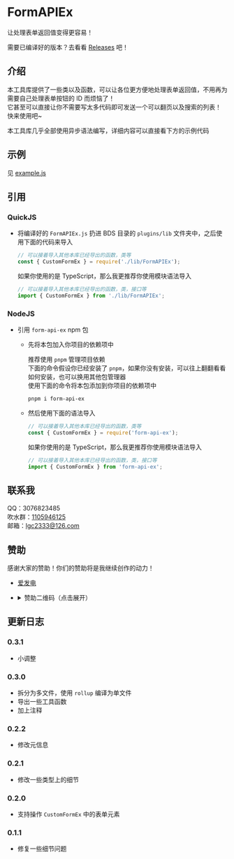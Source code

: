 <!-- markdownlint-disable MD033 -->

# FormAPIEx

让处理表单返回值变得更容易！

需要已编译好的版本？去看看 [Releases](https://github.com/lgc-LLSEDev/FormAPIEx/releases) 吧！

## 介绍

本工具库提供了一些类以及函数，可以让各位更方便地处理表单返回值，不用再为需要自己处理表单按钮的 ID 而烦恼了！  
它甚至可以直接让你不需要写太多代码即可发送一个可以翻页以及搜索的列表！  
快来使用吧~

本工具库几乎全部使用异步语法编写，详细内容可以直接看下方的示例代码

## 示例

见 [example.js](https://github.com/lgc-LLSEDev/FormAPIEx/blob/master/example.js)

## 引用

### QuickJS

- 将编译好的 `FormAPIEx.js` 扔进 BDS 目录的 `plugins/lib` 文件夹中，之后使用下面的代码来导入

  ```js
  // 可以接着导入其他本库已经导出的函数，类等
  const { CustomFormEx } = require('./lib/FormAPIEx');
  ```

  如果你使用的是 TypeScript，那么我更推荐你使用模块语法导入

  ```ts
  // 可以接着导入其他本库已经导出的函数，类，接口等
  import { CustomFormEx } from './lib/FormAPIEx';
  ```

### NodeJS

- 引用 `form-api-ex` npm 包

  - 先将本包加入你项目的依赖项中

    推荐使用 `pnpm` 管理项目依赖  
    下面的命令假设你已经安装了 `pnpm`，如果你没有安装，可以往上翻翻看看如何安装，也可以换用其他包管理器  
    使用下面的命令将本包添加到你项目的依赖项中

    ```bash
    pnpm i form-api-ex
    ```

  - 然后使用下面的语法导入

    ```js
    // 可以接着导入其他本库已经导出的函数，类等
    const { CustomFormEx } = require('form-api-ex');
    ```

    如果你使用的是 TypeScript，那么我更推荐你使用模块语法导入

    ```ts
    // 可以接着导入其他本库已经导出的函数，类，接口等
    import { CustomFormEx } from 'form-api-ex';
    ```

## 联系我

QQ：3076823485  
吹水群：[1105946125](https://jq.qq.com/?_wv=1027&k=Z3n1MpEp)  
邮箱：<lgc2333@126.com>

## 赞助

感谢大家的赞助！你们的赞助将是我继续创作的动力！

- [爱发电](https://afdian.net/@lgc2333)
- <details>
    <summary>赞助二维码（点击展开）</summary>

  ![讨饭](https://raw.githubusercontent.com/lgc2333/ShigureBotMenu/master/src/imgs/sponsor.png)

  </details>

## 更新日志

### 0.3.1

- 小调整

### 0.3.0

- 拆分为多文件，使用 `rollup` 编译为单文件
- 导出一些工具函数
- 加上注释

### 0.2.2

- 修改元信息

### 0.2.1

- 修改一些类型上的细节

### 0.2.0

- 支持操作 `CustomFormEx` 中的表单元素

### 0.1.1

- 修复一些细节问题
